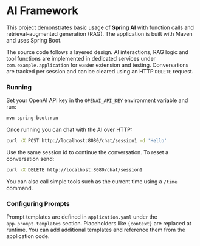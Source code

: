# AI Framework
This project demonstrates basic usage of **Spring AI** with function calls and
retrieval–augmented generation (RAG). The application is built with Maven and
uses Spring Boot.

The source code follows a layered design. AI interactions, RAG logic and tool
functions are implemented in dedicated services under `com.example.application`
for easier extension and testing. Conversations are tracked per session and can
be cleared using an HTTP `DELETE` request.

### Running

Set your OpenAI API key in the `OPENAI_API_KEY` environment variable and run:

```bash
mvn spring-boot:run
```

Once running you can chat with the AI over HTTP:

```bash
curl -X POST http://localhost:8080/chat/session1 -d 'Hello'
```

Use the same session id to continue the conversation. To reset a conversation
send:

```bash
curl -X DELETE http://localhost:8080/chat/session1
```

You can also call simple tools such as the current time using a `/time` command.

### Configuring Prompts

Prompt templates are defined in `application.yaml` under the `app.prompt.templates`
section. Placeholders like `{context}` are replaced at runtime. You can add
additional templates and reference them from the application code.
